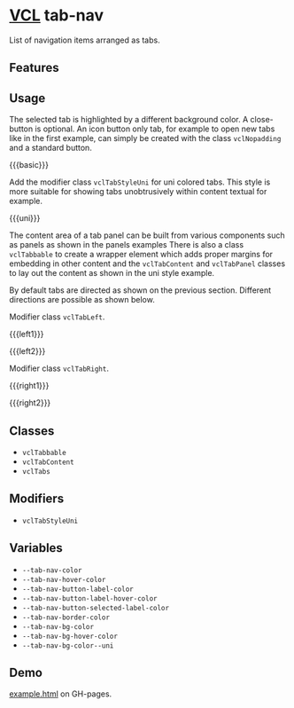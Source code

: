 # [VCL](https://github.com/vcl/doc) tab-nav

List of navigation items arranged as tabs.

## Features

## Usage

The selected tab is highlighted by a different background color.
A close-button is optional.
An icon button only tab, for example to open new tabs like in the first example,
can simply be created with the class `vclNopadding` and a standard button.

{{{basic}}}

Add the modifier class `vclTabStyleUni` for uni colored tabs.
This style is more suitable for showing tabs unobtrusively within
content textual for example.

{{{uni}}}

The content area of a tab panel can be built from various components
such as panels as shown in the panels examples
There is also a class `vclTabbable` to create a wrapper
element which adds proper margins for embedding
in other content and the `vclTabContent` and `vclTabPanel`
classes to lay out the content as shown in the uni style example.

By default tabs are directed as shown on the previous section.
Different directions are possible as shown below.

Modifier class `vclTabLeft`.

{{{left1}}}

{{{left2}}}

Modifier class `vclTabRight`.

{{{right1}}}

{{{right2}}}


## Classes

- `vclTabbable`
- `vclTabContent`
- `vclTabs`

## Modifiers

- `vclTabStyleUni`

## Variables

- `--tab-nav-color`
- `--tab-nav-hover-color`
- `--tab-nav-button-label-color`
- `--tab-nav-button-label-hover-color`
- `--tab-nav-button-selected-label-color`
- `--tab-nav-border-color`
- `--tab-nav-bg-color`
- `--tab-nav-bg-hover-color`
- `--tab-nav-bg-color--uni`

## Demo

[example.html](/demo/example.html) on GH-pages.

